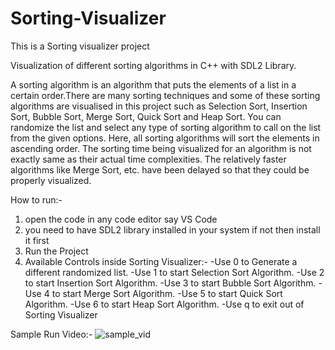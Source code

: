 # Sorting-Visualizer
This is a Sorting visualizer project

Visualization of different sorting algorithms in C++ with SDL2 Library.

A sorting algorithm is an algorithm that puts the elements of a list in a certain order.There are many sorting techniques and some of these sorting algorithms are visualised in this project such as Selection Sort, Insertion Sort, Bubble Sort, Merge Sort, Quick Sort and Heap Sort. You can randomize the list and select any type of sorting algorithm to call on the list from the given options. Here, all sorting algorithms will sort the elements in ascending order. The sorting time being visualized for an algorithm is not exactly same as their actual time complexities. The relatively faster algorithms like Merge Sort, etc. have been delayed so that they could be properly visualized.

How to run:-
1) open the code in any code editor say VS Code
2) you need to have SDL2 library installed in your system if not then install it first
3) Run the Project
4) Available Controls inside Sorting Visualizer:-
    -Use 0 to Generate a different randomized list.
    -Use 1 to start Selection Sort Algorithm.
    -Use 2 to start Insertion Sort Algorithm.
    -Use 3 to start Bubble Sort Algorithm.
    -Use 4 to start Merge Sort Algorithm.
    -Use 5 to start Quick Sort Algorithm.
    -Use 6 to start Heap Sort Algorithm.
    -Use q to exit out of Sorting Visualizer

Sample Run Video:-
![sample_vid](https://github.com/user-attachments/assets/2e4eeb91-672f-4494-9827-5132d8a8d006)
